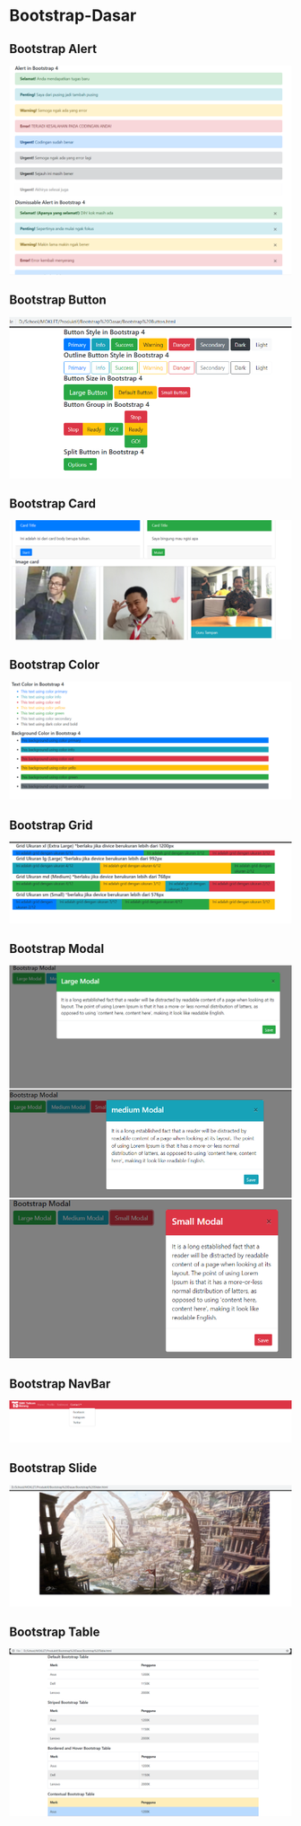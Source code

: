 # Bootstrap-Dasar
## Bootstrap Alert
![alt text](https://github.com/AndraQeysa/Bootstrap-Dasar/blob/master/Bootstrap%20Alert.PNG)

## Bootstrap Button
![alt text](https://github.com/AndraQeysa/Bootstrap-Dasar/blob/master/Bootstrap%20Button.PNG)

## Bootstrap  Card
![alt text](https://github.com/AndraQeysa/Bootstrap-Dasar/blob/master/Bootstrap%20Card.PNG)

## Bootstrap Color
![alt text](https://github.com/AndraQeysa/Bootstrap-Dasar/blob/master/Bootstrap%20Color.PNG)

## Bootstrap Grid
![alt text](https://github.com/AndraQeysa/Bootstrap-Dasar/blob/master/Bootstrap%20Grid.PNG)

## Bootstrap Modal
![alt text](https://github.com/AndraQeysa/Bootstrap-Dasar/blob/master/Bootstrap%20Modal%20(lg).PNG)
![alt text](https://github.com/AndraQeysa/Bootstrap-Dasar/blob/master/Bootstrap%20Modal%20(md).PNG)
![alt text](https://github.com/AndraQeysa/Bootstrap-Dasar/blob/master/Bootstrap%20Modal%20(sm).PNG)

## Bootstrap NavBar
![alt text](https://github.com/AndraQeysa/Bootstrap-Dasar/blob/master/Bootstrap%20NavBar.PNG)

## Bootstrap Slide
![alt text](https://github.com/AndraQeysa/Bootstrap-Dasar/blob/master/Bootstrap%20Slider.PNG)

## Bootstrap Table
![alt text](https://github.com/AndraQeysa/Bootstrap-Dasar/blob/master/Bootstrap%20Table.PNG)
